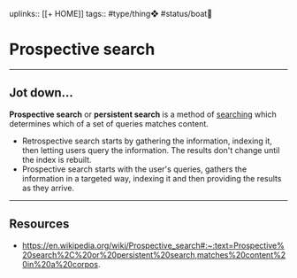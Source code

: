 uplinks:: [[+ HOME]]
tags:: #type/thing❖  #status/boat🚤 

# Prospective search
---
## Jot down...
**Prospective search** or **persistent search** is a method of [searching](https://en.wikipedia.org/wiki/Search_engine_technology) which determines which of a set of queries matches content.

-   Retrospective search starts by gathering the information, indexing it, then letting users query the information. The results don't change until the index is rebuilt.
-   Prospective search starts with the user's queries, gathers the information in a targeted way, indexing it and then providing the results as they arrive.

---
## Resources
- https://en.wikipedia.org/wiki/Prospective_search#:~:text=Prospective%20search%2C%20or%20persistent%20search,matches%20content%20in%20a%20corpos.